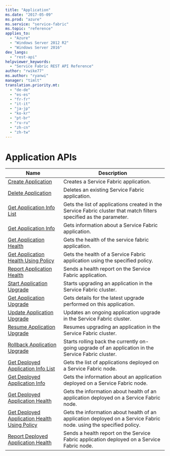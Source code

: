 ```yaml
---
title: "Application"
ms.date: "2017-05-09"
ms.prod: "azure"
ms.service: "service-fabric"
ms.topic: "reference"
applies_to: 
  - "Azure"
  - "Windows Server 2012 R2"
  - "Windows Server 2016"
dev_langs: 
  - "rest-api"
helpviewer_keywords: 
  - "Service Fabric REST API Reference"
author: "rwike77"
ms.author: "ryanwi"
manager: "timlt"
translation.priority.mt: 
  - "de-de"
  - "es-es"
  - "fr-fr"
  - "it-it"
  - "ja-jp"
  - "ko-kr"
  - "pt-br"
  - "ru-ru"
  - "zh-cn"
  - "zh-tw"
---
```

# Application APIs

| Name | Description |
| --- | --- |
| [Create Application](sfclient-v56-api-createapplication.md) | Creates a Service Fabric application.<br/> |
| [Delete Application](sfclient-v56-api-deleteapplication.md) | Deletes an existing Service Fabric application.<br/> |
| [Get Application Info List](sfclient-v56-api-getapplicationinfolist.md) | Gets the list of applications created in the Service Fabric cluster that match filters specified as the parameter.<br/> |
| [Get Application Info](sfclient-v56-api-getapplicationinfo.md) | Gets information about a Service Fabric application.<br/> |
| [Get Application Health](sfclient-v56-api-getapplicationhealth.md) | Gets the health of the service fabric application.<br/> |
| [Get Application Health Using Policy](sfclient-v56-api-getapplicationhealthusingpolicy.md) | Gets the health of a Service Fabric application using the specified policy.<br/> |
| [Report Application Health](sfclient-v56-api-reportapplicationhealth.md) | Sends a health report on the Service Fabric application.<br/> |
| [Start Application Upgrade](sfclient-v56-api-startapplicationupgrade.md) | Starts upgrading an application in the Service Fabric cluster.<br/> |
| [Get Application Upgrade](sfclient-v56-api-getapplicationupgrade.md) | Gets details for the latest upgrade performed on this application.<br/> |
| [Update Application Upgrade](sfclient-v56-api-updateapplicationupgrade.md) | Updates an ongoing application upgrade in the Service Fabric cluster.<br/> |
| [Resume Application Upgrade](sfclient-v56-api-resumeapplicationupgrade.md) | Resumes upgrading an application in the Service Fabric cluster.<br/> |
| [Rollback Application Upgrade](sfclient-v56-api-rollbackapplicationupgrade.md) | Starts rolling back the currently on-going upgrade of an application in the Service Fabric cluster.<br/> |
| [Get Deployed Application Info List](sfclient-v56-api-getdeployedapplicationinfolist.md) | Gets the list of applications deployed on a Service Fabric node.<br/> |
| [Get Deployed Application Info](sfclient-v56-api-getdeployedapplicationinfo.md) | Gets the information about an application deployed on a Service Fabric node.<br/> |
| [Get Deployed Application Health](sfclient-v56-api-getdeployedapplicationhealth.md) | Gets the information about health of an application deployed on a Service Fabric node.<br/> |
| [Get Deployed Application Health Using Policy](sfclient-v56-api-getdeployedapplicationhealthusingpolicy.md) | Gets the information about health of an application deployed on a Service Fabric node. using the specified policy.<br/> |
| [Report Deployed Application Health](sfclient-v56-api-reportdeployedapplicationhealth.md) | Sends a health report on the Service Fabric application deployed on a Service Fabric node.<br/> |

